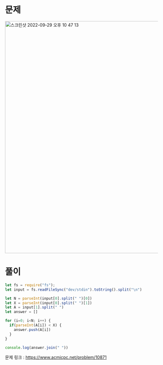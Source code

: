 # 문제

<img width="764" alt="스크린샷 2022-09-29 오후 10 47 13" src="https://user-images.githubusercontent.com/103481518/193049209-4ea39d0b-7c2f-455f-ab3e-def74448fe78.png">


# 풀이

```javascript
let fs = require("fs");
let input = fs.readFileSync("dev/stdin").toString().split("\n")

let N = parseInt(input[0].split(" ")[0])
let X = parseInt(input[0].split(" ")[1])
let A = input[1].split(" ")
let answer = []

for (i=0; i<N; i++) {
  if(parseInt(A[i]) < X) {
    answer.push(A[i])
  }
}

console.log(answer.join(" "))
```

문제 링크 : https://www.acmicpc.net/problem/10871
